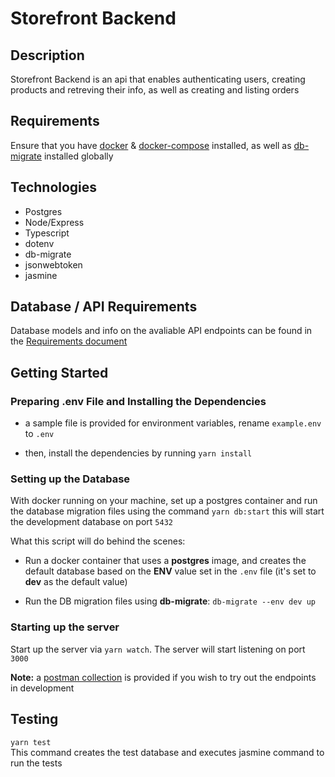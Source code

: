 # Storefront Backend

## Description
Storefront Backend is an api that enables authenticating users, creating products and retreving their info, as well as creating and listing orders

## Requirements
Ensure that you have [docker](https://www.docker.com/get-started/) & [docker-compose](https://docs.docker.com/compose/install) installed, as well as [db-migrate](https://db-migrate.readthedocs.io/en/latest/Getting%20Started/installation/) installed globally
## Technologies
- Postgres 
- Node/Express
- Typescript
- dotenv
- db-migrate
- jsonwebtoken
- jasmine

## Database / API Requirements
Database models and info on the avaliable API endpoints can be found in the [Requirements document](https://github.com/SarahV2/Store-Backend/blob/main/REQUIREMENTS.md)
## Getting Started

### Preparing .env File and Installing the Dependencies
* a sample file is provided for environment variables, rename ```example.env``` to ```.env```

* then, install the dependencies by running ``` yarn install ```

### Setting up the Database
With docker running on your machine, set up a postgres container and run the database migration files using the command ```yarn db:start``` this will start the development database on port ```5432```

What this script will do behind the scenes:
- Run a docker container that uses a **postgres** image, and creates the default database based on the **ENV** value set in the ```.env``` file (it's set to **dev** as the default value)

- Run the DB migration files using **db-migrate**: ```db-migrate --env dev up```

### Starting up the server
Start up the server via ``` yarn watch ```. The server will start listening on port ```3000```

**Note:** a [postman collection](https://github.com/SarahV2/Store-Backend/blob/main/My%20Store.postman_collection.json) is provided if you wish to try out the endpoints in development

## Testing
``` yarn test ```
<br>
This command creates the test database and executes jasmine command to run the tests


